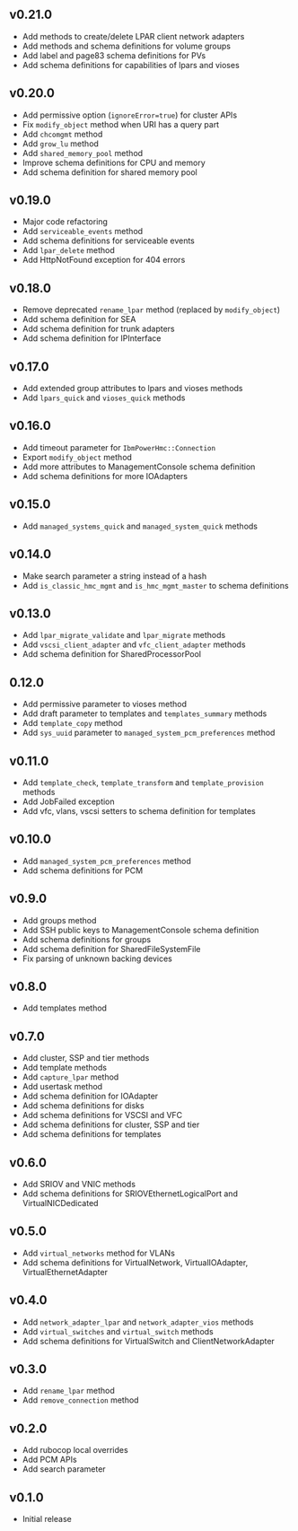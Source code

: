 ## v0.21.0
* Add methods to create/delete LPAR client network adapters
* Add methods and schema definitions for volume groups
* Add label and page83 schema definitions for PVs
* Add schema definitions for capabilities of lpars and vioses
## v0.20.0
* Add permissive option (`ignoreError=true`) for cluster APIs
* Fix `modify_object` method when URI has a query part
* Add `chcomgmt` method
* Add `grow_lu` method
* Add `shared_memory_pool` method
* Improve schema definitions for CPU and memory
* Add schema definition for shared memory pool
## v0.19.0
* Major code refactoring
* Add `serviceable_events` method
* Add schema definitions for serviceable events
* Add `lpar_delete` method
* Add HttpNotFound exception for 404 errors
## v0.18.0
* Remove deprecated `rename_lpar` method (replaced by `modify_object`)
* Add schema definition for SEA
* Add schema definition for trunk adapters
* Add schema definition for IPInterface
## v0.17.0
* Add extended group attributes to lpars and vioses methods
* Add `lpars_quick` and `vioses_quick` methods
## v0.16.0
* Add timeout parameter for `IbmPowerHmc::Connection`
* Export `modify_object` method
* Add more attributes to ManagementConsole schema definition
* Add schema definitions for more IOAdapters
## v0.15.0
* Add `managed_systems_quick` and `managed_system_quick` methods
## v0.14.0
* Make search parameter a string instead of a hash
* Add `is_classic_hmc_mgmt` and `is_hmc_mgmt_master` to schema definitions
## v0.13.0
* Add `lpar_migrate_validate` and `lpar_migrate` methods
* Add `vscsi_client_adapter` and `vfc_client_adapter` methods
* Add schema definition for SharedProcessorPool
## 0.12.0
* Add permissive parameter to vioses method
* Add draft parameter to templates and `templates_summary` methods
* Add `template_copy` method
* Add `sys_uuid` parameter to `managed_system_pcm_preferences` method
## v0.11.0
* Add `template_check`, `template_transform` and `template_provision` methods
* Add JobFailed exception
* Add vfc, vlans, vscsi setters to schema definition for templates
## v0.10.0
* Add `managed_system_pcm_preferences` method
* Add schema definitions for PCM
## v0.9.0
* Add groups method
* Add SSH public keys to ManagementConsole schema definition
* Add schema definitions for groups
* Add schema definition for SharedFileSystemFile
* Fix parsing of unknown backing devices
## v0.8.0
* Add templates method
## v0.7.0
* Add cluster, SSP and tier methods
* Add template methods
* Add `capture_lpar` method
* Add usertask method
* Add schema definition for IOAdapter
* Add schema definitions for disks
* Add schema definitions for VSCSI and VFC
* Add schema definitions for cluster, SSP and tier
* Add schema definitions for templates
## v0.6.0
* Add SRIOV and VNIC methods
* Add schema definitions for SRIOVEthernetLogicalPort and VirtualNICDedicated
## v0.5.0
* Add `virtual_networks` method for VLANs
* Add schema definitions for VirtualNetwork, VirtualIOAdapter, VirtualEthernetAdapter
## v0.4.0
* Add `network_adapter_lpar` and `network_adapter_vios` methods
* Add `virtual_switches` and `virtual_switch` methods
* Add schema definitions for VirtualSwitch and ClientNetworkAdapter
## v0.3.0
* Add `rename_lpar` method
* Add `remove_connection` method
## v0.2.0
* Add rubocop local overrides
* Add PCM APIs
* Add search parameter
## v0.1.0
* Initial release
